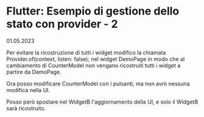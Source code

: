# Flutter: Esempio di gestione dello stato con provider - 2
01.05.2023

Per evitare la ricostruzione di tutti i widget modifico
la chiamata Provider.of<CounterModel>(context, listen: false); nel widget DemoPage
in modo che al cambiamento di CounterModel non vengano ricostruiti tutti i widget a partire da DemoPage.

Ora posso modificare CounterModel con i pulsanti, ma non avrò nessuna modifica nella UI.

Posso però spostare nel WidgetB l'aggiornamento della UI, e solo il WidgetB sarà ricostruito.